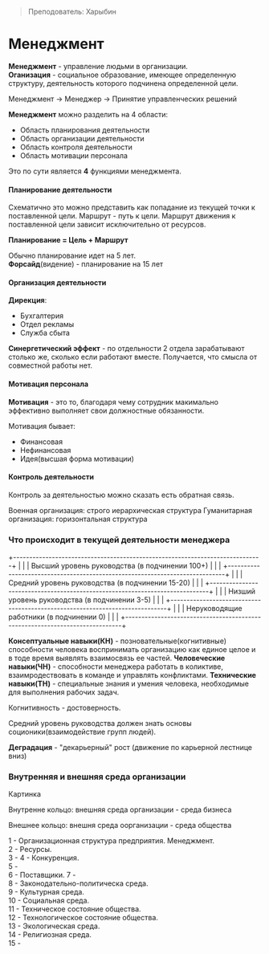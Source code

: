> Преподователь: Харыбин 

# Менеджмент  

**Менеджмент** - управление людьми в организации.  
**Оганизация** - социальное образование, имеющее определенную структуру, деятельность которого подчинена определенной цели.

Менеджмент -> Менеджер -> Принятие управленческих решений

**Менеджмент** можно разделить на 4 области:  

- Область планирования деятельности  
- Область организации деятельности  
- Область контроля деятельности 
- Область мотивации персонала  

Это по сути является **4** функциями менеджмента.

#### Планирование деятельности

Схематично это можно представить как попадание из текущей точки к поставленной цели. Маршрут - путь к цели. Маршрут движения к поставленной цели зависит исключительно от ресурсов.

**Планирование = Цель + Маршрут**

Обычно планирование идет на 5 лет.   
**Форсайд**(видение) - планирование на 15 лет  

#### Организация деятельности  

**Дирекция**: 
 - Бухгалтерия
 - Отдел рекламы
 - Служба сбыта

**Синергетический эффект** - по отдельности 2 отдела зарабатывают столько же, сколько если работают вместе. Получается, что смысла от совместной работы нет. 

#### Мотивация персонала

**Мотивация** - это то, благодаря чему сотрудник макимально эффективно выполняет свои должностные обязанности.

Мотивация бывает:
- Финансовая
- Нефинансовая
- Идея(высшая форма мотивации)

#### Контроль деятельности

Контроль за деятельностью можно сказать есть обратная связь.

Военная организация: строго иерархическая структура
Гуманитарная организация: горизонтальная структура 

### Что происходит в текущей деятельности менеджера

+-----------------------------------------------------------------------------+
|                                                                             |
|                     Высший уровень руководства (в подчинении 100+)          |
|                                                                             |
+-----------------------------------------------------------------------------+
|                                                                             |
|                      Средний уровень руководства (в подчинении 15-20)       |
|                                                                             |
+-----------------------------------------------------------------------------+
|                                                                             |
|                       Низший уровень руководства (в подчинении 3-5)         |
|                                                                             |
+-----------------------------------------------------------------------------+
|                                                                             |
|                         Неруководящие работники (в подчинении 0)            |
|                                                                             |
+-----------------------------------------------------------------------------+


**Консептуальные навыки(КН)** - позновательные(когнитивные) способности человека воспринимать организацию как единое целое и в тоде время выявлять взаимосвязь ее частей.
**Человеческие навыки(ЧН)** - способности менеджера работать в коликтиве, взаимродествовать в команде и управлять конфликтами.
**Технические навыки(ТН)** - специальные знания и умения человека, необходимые для выполнения рабочих задач.

Когнитивность - достоверность.

Средний уровень руководства должен знать основы соционики(взаимодействие групп людей).

**Деградация** - "декарьерный" рост (движение по карьерной лестнице вниз)

### Внутренняя и внешняя среда организации

Картинка

Внутренне кольцо: внешняя среда организации - среда бизнеса

Внешнее кольцо: внешня среда оорганизации - среда общества

1 - Организационная структура предприятия. Менеджмент.  
2 - Ресурсы.  
3 - 
4 - Конкуренция.  
5 -  
6 - Поставщики. 
7 -  
8 - Законодательно-политическа среда.  
9 - Культурная среда.  
10 - Социальная среда.  
11 - Техническое состояние общества.  
12 - Технологическое состояние общества.  
13 - Экологическая среда.  
14 - Религиозная среда.  
15 - 
